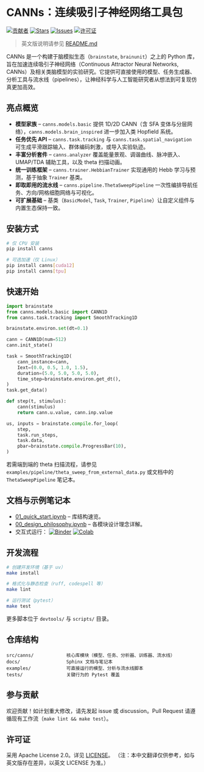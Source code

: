 # CANNs：连续吸引子神经网络工具包

[![贡献者][contributors-shield]][contributors-url]
[![Stars][stars-shield]][stars-url]
[![Issues][issues-shield]][issues-url]
[![许可证][license-shield]][license-url]

> 英文版说明请参见 [README.md](README.md)

CANNs 是一个构建于脑模拟生态（`brainstate`, `brainunit`）之上的 Python 库，旨在加速连续吸引子神经网络（Continuous Attractor Neural Networks, CANNs）及相关类脑模型的实验研究。它提供可直接使用的模型、任务生成器、分析工具与流水线（pipelines），让神经科学与人工智能研究者从想法到可复现仿真更加高效。

## 亮点概览

- **模型家族** – `canns.models.basic` 提供 1D/2D CANN（含 SFA 变体与分层网络），`canns.models.brain_inspired` 进一步加入类 Hopfield 系统。
- **任务优先 API** – `canns.task.tracking` 与 `canns.task.spatial_navigation` 可生成平滑跟踪输入、群体编码刺激，或导入实验轨迹。
- **丰富分析套件** – `canns.analyzer` 覆盖能量景观、调谐曲线、脉冲嵌入、UMAP/TDA 辅助工具，以及 theta 扫描动画。
- **统一训练框架** – `canns.trainer.HebbianTrainer` 实现通用的 Hebb 学习与预测，基于抽象 `Trainer` 基类。
- **即取即用的流水线** – `canns.pipeline.ThetaSweepPipeline` 一次性编排导航任务、方向/网格细胞网络与可视化。
- **可扩展基础** – 基类（`BasicModel`, `Task`, `Trainer`, `Pipeline`）让自定义组件与内置生态保持一致。

## 安装方式

```bash
# 仅 CPU 安装
pip install canns

# 可选加速（仅 Linux）
pip install canns[cuda12]
pip install canns[tpu]
```

## 快速开始

```python
import brainstate
from canns.models.basic import CANN1D
from canns.task.tracking import SmoothTracking1D

brainstate.environ.set(dt=0.1)

cann = CANN1D(num=512)
cann.init_state()

task = SmoothTracking1D(
    cann_instance=cann,
    Iext=(0.0, 0.5, 1.0, 1.5),
    duration=(5.0, 5.0, 5.0, 5.0),
    time_step=brainstate.environ.get_dt(),
)
task.get_data()

def step(t, stimulus):
    cann(stimulus)
    return cann.u.value, cann.inp.value

us, inputs = brainstate.compile.for_loop(
    step,
    task.run_steps,
    task.data,
    pbar=brainstate.compile.ProgressBar(10),
)
```

若需端到端的 theta 扫描流程，请参见 `examples/pipeline/theta_sweep_from_external_data.py` 或文档中的 `ThetaSweepPipeline` 笔记本。

## 文档与示例笔记本

- [01_quick_start.ipynb](docs/en/notebooks/01_quick_start.ipynb) – 库结构速览。
- [00_design_philosophy.ipynb](docs/en/notebooks/00_design_philosophy.ipynb) – 各模块设计理念详解。
- 交互式运行： [![Binder](https://mybinder.org/badge_logo.svg)](https://mybinder.org/v2/gh/routhleck/canns/HEAD?filepath=docs%2Fen%2Fnotebooks) [![Colab](https://colab.research.google.com/assets/colab-badge.svg)](https://colab.research.google.com/github/routhleck/canns/blob/master/docs/en/notebooks/)

## 开发流程

```bash
# 创建开发环境（基于 uv）
make install

# 格式化与静态检查（ruff, codespell 等）
make lint

# 运行测试（pytest）
make test
```

更多脚本位于 `devtools/` 与 `scripts/` 目录。

## 仓库结构

```
src/canns/            核心库模块（模型、任务、分析器、训练器、流水线）
docs/                 Sphinx 文档与笔记本
examples/             可直接运行的模型、分析与流水线脚本
tests/                关键行为的 Pytest 覆盖
```

## 参与贡献

欢迎贡献！如计划重大修改，请先发起 issue 或 discussion。Pull Request 请遵循现有工作流（`make lint && make test`）。

## 许可证

采用 Apache License 2.0。详见 [LICENSE](LICENSE)。
（注：本中文翻译仅供参考，如与英文版存在差异，以英文 LICENSE 为准。）

[contributors-shield]: https://img.shields.io/github/contributors/routhleck/canns.svg?style=for-the-badge
[contributors-url]: https://github.com/routhleck/canns/graphs/contributors
[stars-shield]: https://img.shields.io/github/stars/routhleck/canns.svg?style=for-the-badge
[stars-url]: https://github.com/routhleck/canns/stargazers
[issues-shield]: https://img.shields.io/github/issues/routhleck/canns.svg?style=for-the-badge
[issues-url]: https://github.com/routhleck/canns/issues
[license-shield]: https://img.shields.io/github/license/routhleck/canns.svg?style=for-the-badge
[license-url]: https://github.com/routhleck/canns/blob/master/LICENSE
